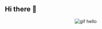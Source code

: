 ## Hi there 👋
<div align="center">
  <img src="https://media.giphy.com/media/v1.Y2lkPTc5MGI3NjExMm1sNHRjeWIwM3pjZGdzYXZ0aGo2c3Zkcjhna3B2dzY4aWV5MHdsNiZlcD12MV9naWZzX3NlYXJjaCZjdD1n/S2IfEQqgWc0AH4r6Al/giphy.gif" alt="gif hello"></img>
</div>

<!--
**YakhyaevGadji/YakhyaevGadji** is a ✨ _special_ ✨ repository because its `README.md` (this file) appears on your GitHub profile.

Here are some ideas to get you started:

- 🔭 I’m currently working on ...
- 🌱 I’m currently learning ...
- 👯 I’m looking to collaborate on ...
- 🤔 I’m looking for help with ...
- 💬 Ask me about ...
- 📫 How to reach me: ...
- 😄 Pronouns: ...
- ⚡ Fun fact: ...
-->
